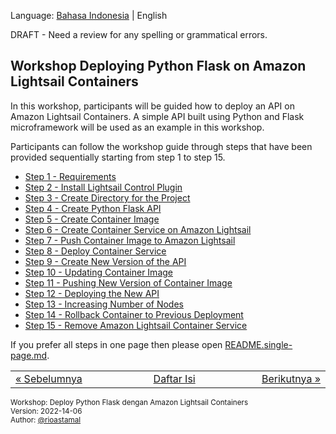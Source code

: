 
Language: [Bahasa Indonesia](https://github.com/rioastamal/workshop-amazon-lightsail-containers/tree/main/lab-deploy-python-flask) | English

DRAFT - Need a review for any spelling or grammatical errors.

## Workshop Deploying Python Flask on Amazon Lightsail Containers

In this workshop, participants will be guided how to deploy an API on Amazon Lightsail Containers. A simple API built using Python and Flask microframework will be used as an example in this workshop.

Participants can follow the workshop guide through steps that have been provided sequentially starting from step 1 to step 15.

- [Step 1 - Requirements](STEP-1.md)
- [Step 2 - Install Lightsail Control Plugin](STEP-2.md)
- [Step 3 - Create Directory for the Project](STEP-3.md)
- [Step 4 - Create Python Flask API](STEP-4.md)
- [Step 5 - Create Container Image](STEP-5.md)
- [Step 6 - Create Container Service on Amazon Lightsail](STEP-6.md)
- [Step 7 - Push Container Image to Amazon Lightsail](STEP-7.md)
- [Step 8 - Deploy Container Service](STEP-8.md)
- [Step 9 - Create New Version of the API](STEP-9.md)
- [Step 10 - Updating Container Image](STEP-10.md)
- [Step 11 - Pushing New Version of Container Image](STEP-11.md)
- [Step 12 - Deploying the New API](STEP-12.md)
- [Step 13 - Increasing Number of Nodes](STEP-13.md)
- [Step 14 - Rollback Container to Previous Deployment](STEP-14.md)
- [Step 15 - Remove Amazon Lightsail Container Service](STEP-15.md)

If you prefer all steps in one page then please open [README.single-page.md](README.single-page.md).

<table border="0" style="width: 100%; display: table;"><tr><td><a href="STEP-15.md">&laquo; Sebelumnya</td><td align="center"><a href="README.md">Daftar Isi</a></td><td align="right"><a href="STEP-1.md">Berikutnya &raquo;</a></td></tr></table>

<sup>Workshop: Deploy Python Flask dengan Amazon Lightsail Containers  
Version: 2022-14-06  
Author: [@rioastamal](https://github.com/rioastamal)</sup>
